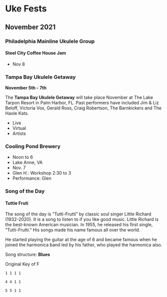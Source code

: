 # Uke Fests

## November 2021

### Philadelphia Mainline Ukulele Group
#### Steel City Coffee House Jam
- Nov 8

### Tampa Bay Ukulele Getaway

**November 5th - 7th**

The **Tampa Bay Ukulele Getaway** will take place November at The Lake Tarpon Resort in Palm Harbor, FL. Past performers have included Jim & Liz Beloff, Victoria Vox, Gerald Ross, Craig Robertson, The Barnkickers and The Haole Kats.

- Live
- Virtual
- Artists

### Cooling Pond Brewery
- Noon to 6
- Lake Anne, VA
- Nov. 7
- Glen H.: Workshop 2:30 to 3
- Performance: Glen

### Song of the Day

#### Tuttie Fruti

The song of the day is “Tutti-Frutti” by classic soul singer Little Richard (1932-2020). It is a song to listen to if you like good music. Little Richard is the best-known American musician. In 1955, he released his first single, “Tutti-Frutti.” His songs made his name famous all over the world.

He started playing the guitar at the age of 6 and became famous when he joined the harmonica band led by his father, who played the harmonica also.

Song structure: **Blues**

Original Key of F

```
1 1 1 1

4 4 1 1

5 5 1 1
```
